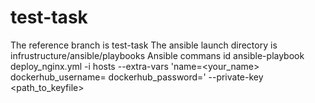 # test-task
The reference branch is test-task
The ansible launch directory is infrustructure/ansible/playbooks
Ansible commans id ansible-playbook deploy_nginx.yml -i hosts --extra-vars 'name=<your_name> dockerhub_username=<username> dockerhub_password=<pass>' --private-key <path_to_keyfile>

